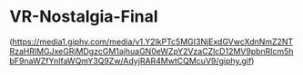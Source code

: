 # VR-Nostalgia-Final
(https://media1.giphy.com/media/v1.Y2lkPTc5MGI3NjExdGVwcXdnNmZ2NTRzaHRlMGJxeGRjMDgzcGM1ajhuaGN0eWZpY2VzaCZlcD12MV9pbnRlcm5hbF9naWZfYnlfaWQmY3Q9Zw/AdyjRAR4MwtCQMcuV9/giphy.gif)
